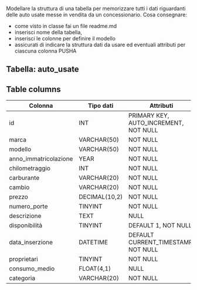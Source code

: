 Modellare la struttura di una tabella per memorizzare tutti i dati riguardanti delle auto usate messe in vendita da un concessionario.
Cosa consegnare:
- come visto in classe fai un file readme.md
- inserisci nome della tabella,
- inserisci le colonne per definire il modello
- assicurati di indicare la struttura dati da usare ed eventuali attributi per ciascuna colonna
PUSHA


## Tabella: auto_usate

## Table columns

| Colonna                 | Tipo dati              | Attributi
|-------------------------|------------------------|------------------------------------------
| id                      | INT                    | PRIMARY KEY, AUTO_INCREMENT, NOT NULL
| marca                   | VARCHAR(50)            | NOT NULL
| modello                 | VARCHAR(50)            | NOT NULL
| anno_immatricolazione   | YEAR                   | NOT NULL
| chilometraggio          | INT                    | NOT NULL
| carburante              | VARCHAR(20)            | NOT NULL
| cambio                  | VARCHAR(20)            | NOT NULL
| prezzo                  | DECIMAL(10,2)          | NOT NULL
| numero_porte            | TINYINT                | NOT NULL
| descrizione             | TEXT                   | NULL
| disponibilità           | TINYINT                | DEFAULT 1, NOT NULL
| data_inserzione         | DATETIME               | DEFAULT CURRENT_TIMESTAMP, NOT NULL
| proprietari             | TINYINT                | NOT NULL
| consumo_medio           | FLOAT(4,1)             | NULL
| categoria               | VARCHAR(20)            | NOT NULL

